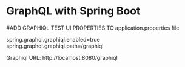 # GraphQL with Spring Boot

#ADD GRAPHIQL TEST UI PROPERTIES TO application.properties file

spring.graphql.graphiql.enabled=true
spring.graphql.graphiql.path=/graphiql

Graphiql URL: http://localhost:8080/graphiql

